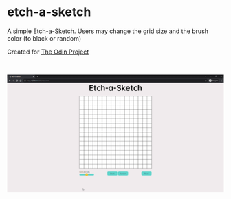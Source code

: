 # etch-a-sketch

A simple Etch-a-Sketch. Users may change the grid size and the brush color (to black or random)

Created for [The Odin Project](https://www.theodinproject.com/)

<br/>

![etch-a-sketch-demo.gif](https://github.com/sarah157/etch-a-sketch/blob/main/etch-a-sketch-demo.gif)
